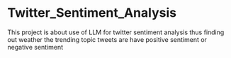 # Twitter_Sentiment_Analysis
This project is about use of LLM for twitter sentiment analysis thus finding out weather the trending topic tweets are have positive sentiment or negative sentiment
